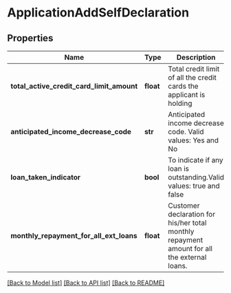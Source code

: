 # ApplicationAddSelfDeclaration

## Properties
Name | Type | Description | Notes
------------ | ------------- | ------------- | -------------
**total_active_credit_card_limit_amount** | **float** | Total credit limit of all the credit cards the applicant is holding | [optional] 
**anticipated_income_decrease_code** | **str** | Anticipated income decrease code. Valid values: Yes and No | [optional] 
**loan_taken_indicator** | **bool** | To indicate if any loan is outstanding.Valid values: true and false | [optional] 
**monthly_repayment_for_all_ext_loans** | **float** | Customer declaration for his/her total monthly repayment amount for all the external loans. | [optional] 

[[Back to Model list]](../README.md#documentation-for-models) [[Back to API list]](../README.md#documentation-for-api-endpoints) [[Back to README]](../README.md)

